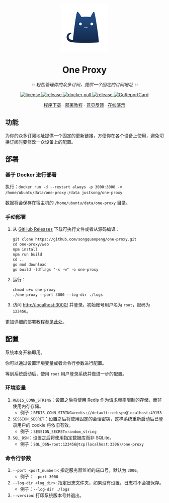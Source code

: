 <p align="center">
  <a href="https://github.com/songquanpeng/one-proxy"><img src="https://raw.githubusercontent.com/songquanpeng/one-proxy/main/web/public/logo.png" width="150" height="150" alt="one-proxy logo"></a>
</p>

<div align="center">

# One Proxy

_✨ 轻松管理你的众多订阅，提供一个固定的订阅地址 ✨_

</div>

<p align="center">
  <a href="https://raw.githubusercontent.com/songquanpeng/one-proxy/main/LICENSE">
    <img src="https://img.shields.io/github/license/songquanpeng/one-proxy?color=brightgreen" alt="license">
  </a>
  <a href="https://github.com/songquanpeng/one-proxy/releases/latest">
    <img src="https://img.shields.io/github/v/release/songquanpeng/one-proxy?color=brightgreen&include_prereleases" alt="release">
  </a>
  <a href="https://hub.docker.com/repository/docker/justsong/one-proxy">
    <img src="https://img.shields.io/docker/pulls/justsong/one-proxy?color=brightgreen" alt="docker pull">
  </a>
  <a href="https://github.com/songquanpeng/one-proxy/releases/latest">
    <img src="https://img.shields.io/github/downloads/songquanpeng/one-proxy/total?color=brightgreen&include_prereleases" alt="release">
  </a>
  <a href="https://goreportcard.com/report/github.com/songquanpeng/one-proxy">
    <img src="https://goreportcard.com/badge/github.com/songquanpeng/one-proxy" alt="GoReportCard">
  </a>
</p>

<p align="center">
  <a href="https://github.com/songquanpeng/one-proxy/releases">程序下载</a>
  ·
  <a href="https://github.com/songquanpeng/one-proxy#部署">部署教程</a>
  ·
  <a href="https://github.com/songquanpeng/one-proxy/issues">意见反馈</a>
  ·
  <a href="https://one-proxy.vercel.app/">在线演示</a>
</p>

## 功能
为你的众多订阅地址提供一个固定的更新链接，方便你在各个设备上使用，避免切换订阅时要修改一众设备上的配置。

## 部署
### 基于 Docker 进行部署
执行：`docker run -d --restart always -p 3000:3000 -v /home/ubuntu/data/one-proxy:/data justsong/one-proxy`

数据将会保存在宿主机的 `/home/ubuntu/data/one-proxy` 目录。

### 手动部署
1. 从 [GitHub Releases](https://github.com/songquanpeng/one-proxy/releases/latest) 下载可执行文件或者从源码编译：
   ```shell
   git clone https://github.com/songquanpeng/one-proxy.git
   cd one-proxy/web
   npm install
   npm run build
   cd ..
   go mod download
   go build -ldflags "-s -w" -o one-proxy
   ````
2. 运行：
   ```shell
   chmod u+x one-proxy
   ./one-proxy --port 3000 --log-dir ./logs
   ```
3. 访问 [http://localhost:3000/](http://localhost:3000/) 并登录。初始账号用户名为 `root`，密码为 `123456`。

更加详细的部署教程[参见此处](https://iamazing.cn/page/how-to-deploy-a-website)。

## 配置
系统本身开箱即用。

你可以通过设置环境变量或者命令行参数进行配置。

等到系统启动后，使用 `root` 用户登录系统并做进一步的配置。

### 环境变量
1. `REDIS_CONN_STRING`：设置之后将使用 Redis 作为请求频率限制的存储，而非使用内存存储。
   + 例子：`REDIS_CONN_STRING=redis://default:redispw@localhost:49153`
2. `SESSION_SECRET`：设置之后将使用固定的会话密钥，这样系统重新启动后已登录用户的 cookie 将依旧有效。
   + 例子：`SESSION_SECRET=random_string`
3. `SQL_DSN`：设置之后将使用指定数据库而非 SQLite。
   + 例子：`SQL_DSN=root:123456@tcp(localhost:3306)/one-proxy`

### 命令行参数
1. `--port <port_number>`: 指定服务器监听的端口号，默认为 `3000`。
   + 例子：`--port 3000`
2. `--log-dir <log_dir>`: 指定日志文件夹，如果没有设置，日志将不会被保存。
   + 例子：`--log-dir ./logs`
3. `--version`: 打印系统版本号并退出。